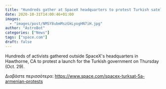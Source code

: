 ```yaml
---
title: "Hundreds gather at SpaceX headquarters to protest Turkish satellite launch: report"
date: 2020-10-31T14:00:46+01:00
images:
  - "images/post/NMSY8ubmMszGkLyogHN7iH.jpg"
author: "AstroBot"
categories: ["News"]
tags: ["space.com"]
draft: false
---
```


Hundreds of activists gathered outside SpaceX's headquarters in Hawthorne, CA to protest a launch for the Turkish government on Thursday (Oct. 29). 

Διαβάστε περισσότερα: https://www.space.com/spacex-turksat-5a-armenian-protests
